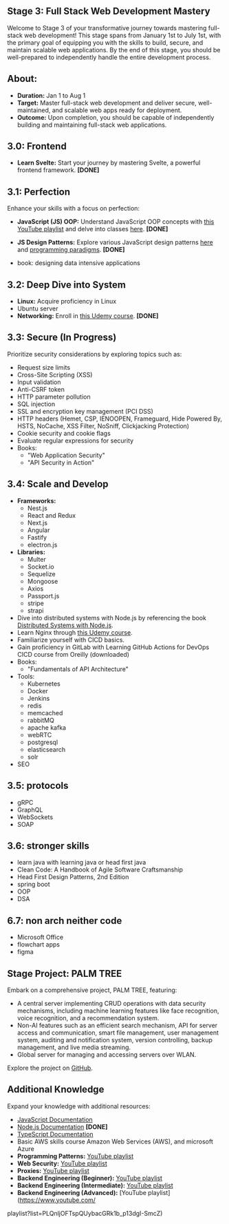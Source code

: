 ## Stage 3: Full Stack Web Development Mastery

Welcome to Stage 3 of your transformative journey towards mastering full-stack web development! This stage spans from January 1st to July 1st, with the primary goal of equipping you with the skills to build, secure, and maintain scalable web applications. By the end of this stage, you should be well-prepared to independently handle the entire development process.

## About:

- **Duration:** Jan 1 to Aug 1
- **Target:** Master full-stack web development and deliver secure, well-maintained, and scalable web apps ready for deployment.
- **Outcome:** Upon completion, you should be capable of independently building and maintaining full-stack web applications.

## 3.0: Frontend

- **Learn Svelte:** Start your journey by mastering Svelte, a powerful frontend framework. **[DONE]**

## 3.1: Perfection

Enhance your skills with a focus on perfection:

- **JavaScript (JS) OOP:** Understand JavaScript OOP concepts with [this YouTube playlist](https://www.youtube.com/playlist?list=PL4cUxeGkcC9i5yvDkJgt60vNVWffpblB7) and delve into classes [here](https://www.youtube.com/watch?v=2ZphE5HcQPQ&pp=ygUNanMgb29wIGNvdXJzZQ%3D%3D). **[DONE]**

- **JS Design Patterns:** Explore various JavaScript design patterns [here](https://www.freecodecamp.org/news/javascript-design-patterns-explained/) and [programming paradigms](https://www.freecodecamp.org/news/an-introduction-to-programming-paradigms/). **[DONE]**
- book: designing data intensive applications 

## 3.2: Deep Dive into System

- **Linux:** Acquire proficiency in Linux
- Ubuntu server
- **Networking:** Enroll in [this Udemy course](https://www.udemy.com/course/fundamentals-of-networking-for-effective-backend-design/). **[DONE]**

## 3.3: Secure (In Progress)

Prioritize security considerations by exploring topics such as:

- Request size limits
- Cross-Site Scripting (XSS)
- Input validation
- Anti-CSRF token
- HTTP parameter pollution
- SQL injection
- SSL and encryption key management (PCI DSS)
- HTTP headers (Hemet, CSP, IENOOPEN, Frameguard, Hide Powered By, HSTS, NoCache, XSS Filter, NoSniff, Clickjacking Protection)
- Cookie security and cookie flags
- Evaluate regular expressions for security
- Books:
  - "Web Application Security"
  - "API Security in Action"

## 3.4: Scale and Develop

- **Frameworks:**
  - Nest.js
  - React and Redux
  - Next.js
  - Angular
  - Fastify
  - electron.js
- **Libraries:**
  - Multer
  - Socket.io
  - Sequelize
  - Mongoose
  - Axios
  - Passport.js
  - stripe
  - strapi
- Dive into distributed systems with Node.js by referencing the book [Distributed Systems with Node.js](https://www.oreilly.com/library/view/distributed-systems-with/9781492077282/).
- Learn Nginx through [this Udemy course](https://www.udemy.com/course/nginx-crash-course/).
- Familiarize yourself with CICD basics.
- Gain proficiency in GitLab with Learning GitHub Actions for DevOps CICD course from Oreilly (downloaded)
- Books:
  - "Fundamentals of API Architecture"
- Tools:
  - Kubernetes
  - Docker
  - Jenkins
  - redis
  - memcached
  - rabbitMQ
  - apache kafka
  - webRTC
  - postgresql
  - elasticsearch
  - solr
- SEO
## 3.5: protocols
- gRPC
- GraphQL
- WebSockets
- SOAP

## 3.6: stronger skills
- learn java with learning java or head first java
- Clean Code: A Handbook of Agile Software Craftsmanship
- Head First Design Patterns, 2nd Edition
- spring boot
- OOP
- DSA

## 6.7: non arch neither code
- Microsoft Office
- flowchart apps
- figma

## Stage Project: PALM TREE

Embark on a comprehensive project, PALM TREE, featuring:

- A central server implementing CRUD operations with data security mechanisms, including machine learning features like face recognition, voice recognition, and a recommendation system.
- Non-AI features such as an efficient search mechanism, API for server access and communication, smart file management, user management system, auditing and notification system, version controlling, backup management, and live media streaming.
- Global server for managing and accessing servers over WLAN.

Explore the project on [GitHub](https://github.com/RealKareemAnees/PALM-TREE).

## Additional Knowledge

Expand your knowledge with additional resources:

- [JavaScript Documentation](https://developer.mozilla.org/en-US/docs/Web/JavaScript)
- [Node.js Documentation](https://nodejs.org/docs/latest/api/fs.html) **[DONE]**
- [TypeScript Documentation](https://www.typescriptlang.org)
- Basic AWS skills course Amazon Web Services (AWS), and microsoft Azure
- **Programming Patterns:** [YouTube playlist](https://www.youtube.com/playlist?list=PLQnljOFTspQV1emqxKbcP5esAf4zpqWpe)
- **Web Security:** [YouTube playlist](https://www.youtube.com/playlist?list=PLQnljOFTspQU3YDMRSMvzflh_qXoz9zfv)
- **Proxies:** [YouTube playlist](https://www.youtube.com/playlist?list=PLQnljOFTspQVMeBmWI2AhxULWEeo7AaMC)
- **Backend Engineering (Beginner):** [YouTube playlist](https://www.youtube.com/playlist?list=PLQnljOFTspQUNnO4p00ua_C5mKTfldiYT)
- **Backend Engineering (Intermediate):** [YouTube playlist](https://www.youtube.com/playlist?list=PLQnljOFTspQWGuRmwojJ6LiV0ejm6eOcs)
- **Backend Engineering (Advanced):** [YouTube playlist](https://www.youtube.com/

playlist?list=PLQnljOFTspQUybacGRk1b_p13dgI-SmcZ)
